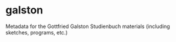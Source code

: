 # galston
Metadata for the Gottfried Galston Studienbuch materials (including sketches, programs, etc.)
